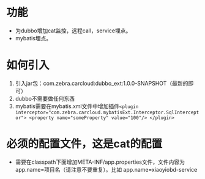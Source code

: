 # 功能
* 为dubbo增加cat监控，远程call，service埋点。
* mybatis埋点。

# 如何引入
1. 引入jar包：com.zebra.carcloud:dubbo_ext:1.0.0-SNAPSHOT（最新的即可）
2. dubbo不需要做任何东西
3. mybatis需要在mybatis.xml文件中增加插件`<plugin interceptor="com.zebra.carcloud.mybatisExt.Interceptor.SqlInterceptor">
                                            <property name="someProperty" value="100"/>
                                        </plugin>`

# 必须的配置文件，这是cat的配置
* 需要在classpath下面增加META-INF/app.properties文件，文件内容为app.name=项目名（请注意不要重复）。比如 app.name=xiaoyiobd-service